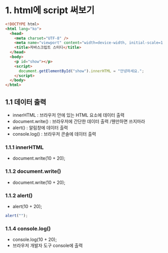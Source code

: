# 1. html에 script 써보기

```html
<!DOCTYPE html>
<html lang="ko">
  <head>
    <meta charset="UTF-8" />
    <meta name="viewport" content="width=device-width, initial-scale=1.0" />
    <title>자바스크립트 스터디</title>
  </head>
  <body>
    <p id="show"></p>
    <script>
      document.getElementById("show").innerHTML = "안녕하세요.";
    </script>
  </body>
</html>
```

## 1.1 데이터 출력

- innerHTML : 브라우저 안에 있는 HTML 요소에 데이터 출력
- document.write() : 브라우저에 간단한 데이터 출력 /웬만하면 쓰지마라
- alert() : 알림창에 데이터 출력
- console.log() : 브라우저 콘솔에 데이터 출력

### 1.1.1 innerHTML

- document.write(10 + 20);

### 1.1.2 document.write()

- document.write(10 + 20);

### 1.1.2 alert()

- alert(10 + 20);

```js
alert("");
```

### 1.1.4 console.log()

- console.log(10 + 20);
- 브라우저 개발자 도구 console에 출력
